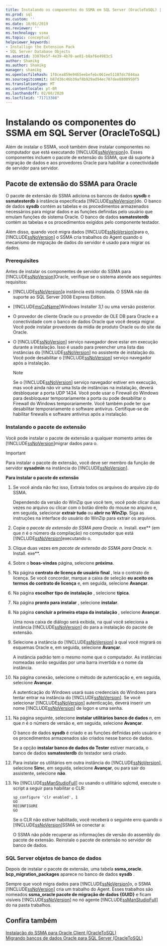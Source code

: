 ```yaml
---
title: Instalando os componentes do SSMA em SQL Server (OracleToSQL) | Microsoft Docs
ms.prod: sql
ms.custom: ''
ms.date: 10/01/2019
ms.reviewer: ''
ms.technology: ssma
ms.topic: conceptual
helpviewer_keywords:
- Installign the Extension Pack
- SQL Server Database Objects
ms.assetid: 33070e5f-4e39-4b70-ae81-b8af6e4983c5
author: Shamikg
ms.author: Shamikg
manager: shamikg
ms.openlocfilehash: 1f0cea859e9465eebefebc061ee51107dc7844aa
ms.sourcegitcommit: b87d36c46b39af8b929ad94ec707dee8800950f5
ms.translationtype: MT
ms.contentlocale: pt-BR
ms.lasthandoff: 02/08/2020
ms.locfileid: "71713308"
---
```

# <a name="installing-ssma-components-on-sql-server-oracletosql"></a>Instalando os componentes do SSMA em SQL Server (OracleToSQL)

Além de instalar o SSMA, você também deve instalar componentes no computador que está executando [!INCLUDE[ssNoVersion](../../includes/ssnoversion-md.md)]o. Esses componentes incluem o pacote de extensão do SSMA, que dá suporte à migração de dados e aos provedores Oracle para habilitar a conectividade de servidor para servidor.  
  
## <a name="ssma-for-oracle-extension-pack"></a>Pacote de extensão do SSMA para Oracle

O pacote de extensão do SSMA adiciona os bancos de dados **sysdb** e **ssmatesterdb** à instância especificada [!INCLUDE[ssNoVersion](../../includes/ssnoversion-md.md)]do. O banco de dados **sysdb** contém as tabelas e os procedimentos armazenados necessários para migrar dados e as funções definidas pelo usuário que emulam funções do sistema Oracle. O banco de dados **ssmatesterdb** contém as tabelas e os procedimentos exigidos pelo componente testador.  
  
Além disso, quando você migra dados [!INCLUDE[ssNoVersion](../../includes/ssnoversion-md.md)]para o, [!INCLUDE[ssNoVersion](../../includes/ssnoversion-md.md)] o SSMA cria trabalhos do Agent quando o mecanismo de migração de dados do servidor é usado para migrar os dados.  
  
### <a name="prerequisites"></a>Prerequisites

Antes de instalar os componentes de servidor do SSMA para [!INCLUDE[ssNoVersion](../../includes/ssnoversion-md.md)]Oracle, verifique se o sistema atende aos seguintes requisitos:  
  
- [!INCLUDE[ssNoVersion](../../includes/ssnoversion-md.md)]a instância está instalada. O SSMA não dá suporte ao SQL Server 2008 Express Edition.
  
- [!INCLUDE[msCoName](../../includes/msconame_md.md)]Windows Installer 3,1 ou uma versão posterior.  
  
- O provedor de cliente Oracle ou o provedor de OLE DB para Oracle e a conectividade com o banco de dados Oracle que você deseja migrar. Você pode instalar provedores da mídia de produto Oracle ou do site da Oracle.  
  
- O [!INCLUDE[ssNoVersion](../../includes/ssnoversion-md.md)] serviço navegador deve estar em execução durante a instalação. Isso é usado para preencher uma lista das instâncias do [!INCLUDE[ssNoVersion](../../includes/ssnoversion-md.md)] no assistente de instalação do. Você pode desabilitar o [!INCLUDE[ssNoVersion](../../includes/ssnoversion-md.md)] serviço navegador após a instalação.  
  
    > [!NOTE]  
    > Se o [!INCLUDE[ssNoVersion](../../includes/ssnoversion-md.md)] serviço navegador estiver em execução, mas você ainda não vir uma lista de instâncias na instalação, deverá desbloquear a porta UDP 1434. Você pode usar o Firewall do Windows para desbloquear temporariamente a porta ou pode desabilitar o Firewall do Windows temporariamente. Você também pode ter que desabilitar temporariamente o software antivírus. Certifique-se de habilitar firewalls e software antivírus após a instalação.  
  
### <a name="installing-the-extension-pack"></a>Instalando o pacote de extensão

Você pode instalar o pacote de extensão a qualquer momento antes de [!INCLUDE[ssNoVersion](../../includes/ssnoversion-md.md)]migrar dados para o.  
  
> [!IMPORTANT]  
> Para instalar o pacote de extensão, você deve ser membro da função de servidor **sysadmin** na instância do [!INCLUDE[ssNoVersion](../../includes/ssnoversion-md.md)].  
  
**Para instalar o pacote de extensão**
  
1. Se você ainda não fez isso, Extraia todos os arquivos do arquivo zip do SSMA.  
  
    Dependendo da versão do WinZip que você tem, você pode clicar duas vezes no arquivo ou clicar com o botão direito do mouse no arquivo e, em seguida, selecionar **extrair tudo** ou **abrir no WinZip**. Siga as instruções na interface do usuário do WinZip para extrair os arquivos.  
  
2. Copie o **pacote de extensão do SSMA para Oracle.* n*. Install. exe** (em que *n* é o número da compilação) no computador que está [!INCLUDE[ssNoVersion](../../includes/ssnoversion-md.md)]executando o.  
  
3. Clique duas vezes em **pacote de extensão do SSMA para Oracle.* n*. Install. exe**.  
  
4. Sobre o **boas-vindas** página, selecione **próxima**.  
  
5. Na página **contrato de licença de usuário final** , leia o contrato de licença. Se você concordar, marque a caixa de seleção **eu aceito os termos do contrato de licença** e, em seguida, selecione **Avançar**.  
  
6. Na página **escolher tipo de instalação** , selecione **típica**.  
  
7. Na página **pronto para instalar** , selecione **instalar**.  
  
8. Na página **concluir a primeira etapa da instalação** , selecione **Avançar**.  
  
    Uma nova caixa de diálogo será exibida, na qual você seleciona a instância [!INCLUDE[ssNoVersion](../../includes/ssnoversion-md.md)] do para a instalação do pacote de extensão.  
  
9. Selecione a instância do [!INCLUDE[ssNoVersion](../../includes/ssnoversion-md.md)] à qual você migrará os esquemas Oracle e, em seguida, selecione **Avançar**.  
  
    A instância padrão tem o mesmo nome que o computador. As instâncias nomeadas serão seguidas por uma barra invertida e o nome da instância.  
  
10. Na página conexão, selecione o método de autenticação e, em seguida, selecione **Avançar**.  
  
    A autenticação do Windows usará suas credenciais do Windows para tentar entrar na instância do [!INCLUDE[ssNoVersion](../../includes/ssnoversion-md.md)]. Se você selecionar [!INCLUDE[ssNoVersion](../../includes/ssnoversion-md.md)] autenticação, deverá inserir um nome [!INCLUDE[ssNoVersion](../../includes/ssnoversion-md.md)] de logon e uma senha.  
  
11. Na página seguinte, selecione **instalar utilitários banco de dados** *n*, em que *n* é o número de versão e, em seguida, selecione **Avançar**.  
  
    O banco de dados **sysdb** é criado e as funções definidas pelo usuário e os procedimentos armazenados são criados nesse banco de dados.  
  
    Se a opção **instalar banco de dados do Tester** estiver marcada, o banco de dados **ssmatesterdb** do testador será criado.  
  
12. Para instalar os utilitários em outra instância do [!INCLUDE[ssNoVersion](../../includes/ssnoversion-md.md)], selecione **Sim**e, em seguida, selecione **Avançar**, ou para sair do assistente, selecione **não**.  
  
13. No [!INCLUDE[ssManStudioFull](../../includes/ssmanstudiofull-md.md)] ou usando o utilitário sqlcmd, execute o script a seguir para habilitar o CLR:  
  
    ```
    sp_configure 'clr enabled', 1  
    GO  
    RECONFIGURE  
    GO  
    ```

    Se o CLR não estiver habilitado, você receberá o seguinte erro quando o [!INCLUDE[ssNoVersion](../../includes/ssnoversion-md.md)]SSMA se conectar a:  
  
    O SSMA não pôde recuperar as informações de versão do assembly do pacote de extensão. Reinstale o pacote de extensão no servidor de banco de dados.  
  
### <a name="sql-server-database-objects"></a>SQL Server objetos de banco de dados  

Depois de instalar o pacote de extensão, uma tabela **ssma_oracle. bcp_migration_packages** aparece no banco de dados **sysdb** .

Sempre que você migra dados para [!INCLUDE[ssNoVersion](../../includes/ssnoversion-md.md)]o, o SSMA [!INCLUDE[ssNoVersion](../../includes/ssnoversion-md.md)] cria um trabalho do Agent. Esses trabalhos são nomeados **ssma_oracle pacote de migração de dados {GUID}** e ficam visíveis [!INCLUDE[ssNoVersion](../../includes/ssnoversion-md.md)] no nó agente [!INCLUDE[ssManStudioFull](../../includes/ssmanstudiofull-md.md)] do na pasta trabalhos.  
  
## <a name="see-also"></a>Confira também

[Instalação do SSMA para Oracle Client &#40;OracleToSQL&#41;](../../ssma/oracle/installing-ssma-for-oracle-client-oracletosql.md)  
[Migrando bancos de dados Oracle para SQL Server &#40;OracleToSQL&#41;](../../ssma/oracle/migrating-oracle-databases-to-sql-server-oracletosql.md)  
